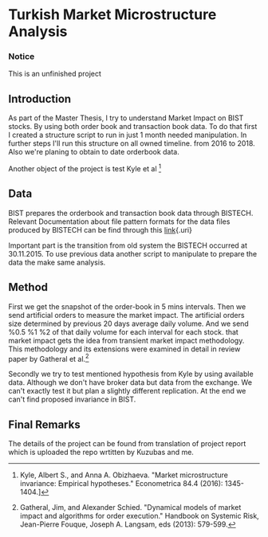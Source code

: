 # Turkish Market Microstructure Analysis

### Notice

This is an unfinished project

## Introduction

As part of the Master Thesis, I try to understand Market Impact on BIST stocks. By using both order book and transaction book data. To do that first I created a structure script to run in just 1 month needed manipulation. In further steps I'll run this structure on all owned timeline. from 2016 to 2018. Also we're planing to obtain to date orderbook data.

Another object of the project is test Kyle et al [^readme-1]

[^readme-1]: Kyle, Albert S., and Anna A. Obizhaeva. "Market microstructure invariance: Empirical hypotheses." Econometrica 84.4 (2016): 1345-1404.]

## Data

BIST prepares the orderbook and transaction book data through BISTECH. Relevant Documentation about file pattern formats for the data files produced by BISTECH can be find through this [link](https://datastore.borsaistanbul.com/assets/files/DataStore_Veri_Bildirim_ve_Kabul_Formatları.pdf){.uri}

Important part is the transition from old system the BISTECH occurred at 30.11.2015. To use previous data another script to manipulate to prepare the data the make same analysis.

## Method

First we get the snapshot of the order-book in 5 mins intervals. Then we send artificial orders to measure the market impact. The artificial orders size determined by previous 20 days average daily volume. And we send %0.5 %1 %2 of that daily volume for each interval for each stock. that market impact gets the idea from transient market impact methodology. This methodology and its extensions were examined in detail in review paper by Gatheral et al.[^readme-2]

[^readme-2]: Gatheral, Jim, and Alexander Schied. "Dynamical models of market impact and algorithms for order execution." Handbook on Systemic Risk, Jean-Pierre Fouque, Joseph A. Langsam, eds (2013): 579-599.

Secondly we try to test mentioned hypothesis from Kyle by using available data. Although we don't have broker data but data from the exchange. We can't exactly test it but plan a slightly different replication. At the end we can't find proposed invariance in BIST.

## Final Remarks

The details of the project can be found from translation of project report which is uploaded the repo wrtitten by Kuzubas and me.
